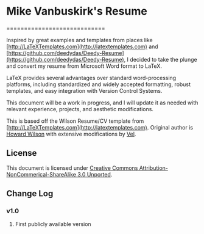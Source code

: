 # Mike Vanbuskirk's Resume
============================

Inspired by great examples and templates from places like [http://LaTeXTemplates.com](http://latextemplates.com) and [https://github.com/deedydas/Deedy-Resume](https://github.com/deedydas/Deedy-Resume), I decided to take the plunge and convert my resume from Microsoft Word format to LaTeX.

LaTeX provides several advantages over standard word-processing platforms, including standardized and widely accepted formatting, robust templates, and easy integration with Version Control Systems.

This document will be a work in progress, and I will update it as needed with relevant experience, projects, and aesthetic modifications.

This is based off the Wilson Resume/CV template from [http://LaTeXTemplates.com](http://latextemplates.com). Original author is [Howard Wilson](https://github.com/watsonbox/cv_template_2004) with extensive modifications by [Vel](vel@latextemplates.com).

## License

This document is licensed under [Creative Commons Attribution-NonCommerical-ShareAlike 3.0 Unported](http://creativecommons.org/licenses/by-nc-sa/3.0/).

## Change Log
### v1.0
1. First publicly available version
